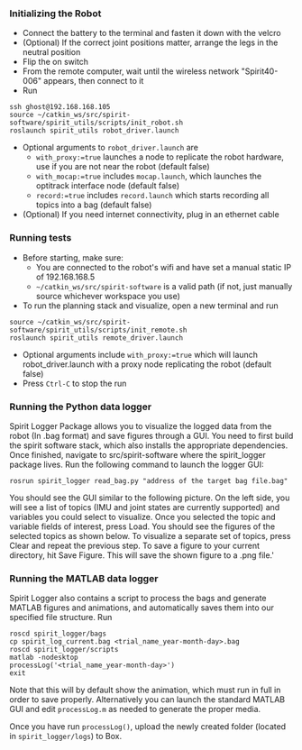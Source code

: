 ### Initializing the Robot
- Connect the battery to the terminal and fasten it down with the velcro
- (Optional) If the correct joint positions matter, arrange the legs in the neutral position
- Flip the on switch
- From the remote computer, wait until the wireless network "Spirit40-006" appears, then connect to it
- Run 
```
ssh ghost@192.168.168.105
source ~/catkin_ws/src/spirit-software/spirit_utils/scripts/init_robot.sh
roslaunch spirit_utils robot_driver.launch
```
- Optional arguments to `robot_driver.launch` are
  - `with_proxy:=true` launches a node to replicate the robot hardware, use if you are not near the robot (default false)
  - `with_mocap:=true` includes `mocap.launch`, which launches the optitrack interface node (default false)
  - `record:=true` includes `record.launch` which starts recording all topics into a bag (default false)
- (Optional) If you need internet connectivity, plug in an ethernet cable

### Running tests
- Before starting, make sure:
  - You are connected to the robot's wifi and have set a manual static IP of 192.168.168.5
  - `~/catkin_ws/src/spirit-software` is a valid path (if not, just manually source whichever workspace you use)
- To run the planning stack and visualize, open a new terminal and run 
```
source ~/catkin_ws/src/spirit-software/spirit_utils/scripts/init_remote.sh
roslaunch spirit_utils remote_driver.launch
```
- Optional arguments include `with_proxy:=true` which will launch robot_driver.launch with a proxy node replicating the robot (default false)
- Press `Ctrl-C` to stop the run

### Running the Python data logger
Spirit Logger Package allows you to visualize the logged data from the robot (In .bag format) and save figures through a GUI. You need to first build the spirit software stack, which also installs the appropriate dependencies. Once finished, navigate to src/spirit-software where the spirit_logger package lives. Run the following command to launch the logger GUI:
```
rosrun spirit_logger read_bag.py "address of the target bag file.bag"
```
You should see the GUI similar to the following picture. On the left side, you will see a list of topics (IMU and joint states are currently supported) and variables you could select to visualize. Once you selected the topic and variable fields of interest, press Load. You should see the figures of the selected topics as shown below. To visualize a separate set of topics, press Clear and repeat the previous step. To save a figure to your current directory, hit Save Figure. This will save the shown figure to a .png file.'

### Running the MATLAB data logger
Spirit Logger also contains a script to process the bags and generate MATLAB figures and animations, and automatically saves them into our specified file structure. Run
```
roscd spirit_logger/bags
cp spirit_log_current.bag <trial_name_year-month-day>.bag
roscd spirit_logger/scripts
matlab -nodesktop
processLog('<trial_name_year-month-day>')
exit
```
Note that this will by default show the animation, which must run in full in order to save properly. Alternatively you can launch the standard MATLAB GUI and edit `processLog.m` as needed to generate the proper media.

Once you have run `processLog()`, upload the newly created folder (located in `spirit_logger/logs`) to Box.
